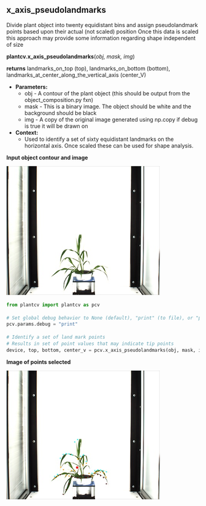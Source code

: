 ## x_axis_pseudolandmarks

Divide plant object into twenty equidistant bins and assign pseudolandmark points based upon their actual (not scaled) position
Once this data is scaled this approach may provide some information regarding shape independent of size

**plantcv.x_axis_pseudolandmarks**(*obj, mask, img*)

**returns** landmarks_on_top (top), landmarks_on_bottom (bottom), landmarks_at_center_along_the_vertical_axis (center_V)

- **Parameters:**
    - obj - A contour of the plant object (this should be output from the object_composition.py fxn)
    - mask - This is a binary image. The object should be white and the background should be black
    - img - A copy of the original image generated using np.copy if debug is true it will be drawn on
- **Context:**
    - Used to identify a set of sixty equidistant landmarks on the horizontal axis. Once scaled these can be used for shape analysis.
    
**Input object contour and image**

![Screenshot](img/documentation_images/x_axis_pseudolandmarks/xpl_example_image.jpg)

```python
from plantcv import plantcv as pcv

# Set global debug behavior to None (default), "print" (to file), or "plot" (Jupyter Notebooks or X11)
pcv.params.debug = "print"

# Identify a set of land mark points
# Results in set of point values that may indicate tip points
device, top, bottom, center_v = pcv.x_axis_pseudolandmarks(obj, mask, img)
```

**Image of points selected**

![Screenshot](img/documentation_images/x_axis_pseudolandmarks/xap_output.jpg)
